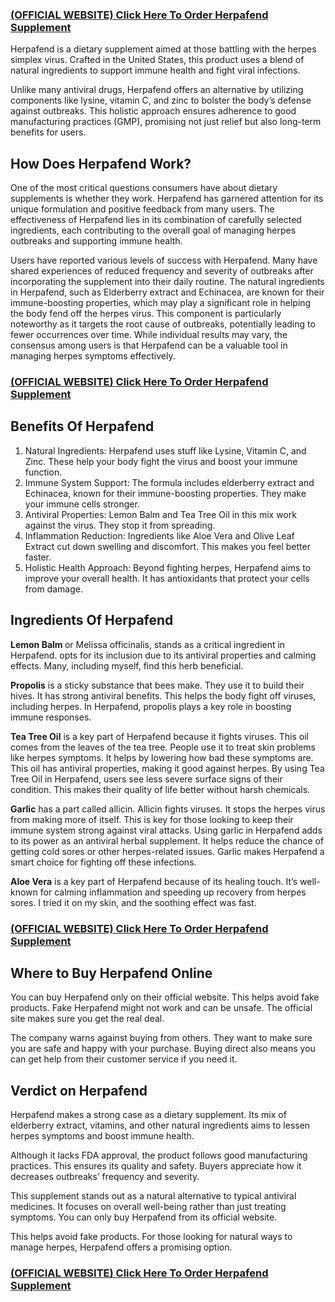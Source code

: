 <div class="markdown-heading" dir="auto">
<h3><a href="https://supplementsme.com/buy/Herpafend">(OFFICIAL WEBSITE) Click Here To Order&nbsp;Herpafend Supplement</a></h3>
<p>Herpafend is a dietary supplement aimed at those battling with the herpes simplex virus. Crafted in the United States, this product uses a blend of natural ingredients to support immune health and fight viral infections.</p>
<p>Unlike many antiviral drugs, Herpafend offers an alternative by utilizing components like lysine, vitamin C, and zinc to bolster the body&rsquo;s defense against outbreaks. This holistic approach ensures adherence to good manufacturing practices (GMP), promising not just relief but also long-term benefits for users.</p>
<h2><strong>How Does Herpafend Work?&nbsp;</strong></h2>
<p>One of the most critical questions consumers have about dietary supplements is whether they work. Herpafend has garnered attention for its unique formulation and positive feedback from many users. The effectiveness of Herpafend lies in its combination of carefully selected ingredients, each contributing to the overall goal of managing herpes outbreaks and supporting immune health.</p>
<p>Users have reported various levels of success with Herpafend. Many have shared experiences of reduced frequency and severity of outbreaks after incorporating the supplement into their daily routine. The natural ingredients in Herpafend, such as Elderberry extract and Echinacea, are known for their immune-boosting properties, which may play a significant role in helping the body fend off the herpes virus. This component is particularly noteworthy as it targets the root cause of outbreaks, potentially leading to fewer occurrences over time. While individual results may vary, the consensus among users is that Herpafend can be a valuable tool in managing herpes symptoms effectively.</p>
<h3><a href="https://supplementsme.com/buy/Herpafend">(OFFICIAL WEBSITE) Click Here To Order&nbsp;Herpafend Supplement</a></h3>
<h2><strong>Benefits Of Herpafend&nbsp;&nbsp;</strong></h2>
<ol>
<li>Natural Ingredients: Herpafend uses stuff like Lysine, Vitamin C, and Zinc. These help your body fight the virus and boost your immune function.</li>
<li>Immune System Support: The formula includes elderberry extract and Echinacea, known for their immune-boosting properties. They make your immune cells stronger.</li>
<li>Antiviral Properties: Lemon Balm and Tea Tree Oil in this mix work against the virus. They stop it from spreading.</li>
<li>Inflammation Reduction: Ingredients like Aloe Vera and Olive Leaf Extract cut down swelling and discomfort. This makes you feel better faster.</li>
<li>Holistic Health Approach: Beyond fighting herpes, Herpafend aims to improve your overall health. It has antioxidants that protect your cells from damage.</li>
</ol>
<h2><strong>Ingredients Of Herpafend&nbsp;<br /></strong></h2>
<p><strong>Lemon Balm&nbsp;</strong>or Melissa officinalis, stands as a critical ingredient in Herpafend. opts for its inclusion due to its antiviral properties and calming effects. Many, including myself, find this herb beneficial.</p>
<p><strong>Propolis</strong> is a sticky substance that bees make. They use it to build their hives. It has strong antiviral benefits. This helps the body fight off viruses, including herpes. In Herpafend, propolis plays a key role in boosting immune responses.</p>
<p><strong>Tea Tree Oil</strong> is a key part of Herpafend because it fights viruses. This oil comes from the leaves of the tea tree. People use it to treat skin problems like herpes symptoms. It helps by lowering how bad these symptoms are. This oil has antiviral properties, making it good against herpes. By using Tea Tree Oil in Herpafend, users see less severe surface signs of their condition. This makes their quality of life better without harsh chemicals.</p>
<p><strong>Garlic</strong> has a part called allicin. Allicin fights viruses. It stops the herpes virus from making more of itself. This is key for those looking to keep their immune system strong against viral attacks. Using garlic in Herpafend adds to its power as an antiviral herbal supplement. It helps reduce the chance of getting cold sores or other herpes-related issues. Garlic makes Herpafend a smart choice for fighting off these infections.</p>
<p><strong>Aloe Vera</strong> is a key part of Herpafend because of its healing touch. It&rsquo;s well-known for calming inflammation and speeding up recovery from herpes sores. I tried it on my skin, and the soothing effect was fast.</p>
<h3><a href="https://supplementsme.com/buy/Herpafend">(OFFICIAL WEBSITE) Click Here To Order&nbsp;Herpafend Supplement</a></h3>
<h2><strong>Where to Buy Herpafend Online</strong></h2>
<p>You can buy Herpafend only on their official website. This helps avoid fake products. Fake Herpafend might not work and can be unsafe. The official site makes sure you get the real deal.</p>
<p>The company warns against buying from others. They want to make sure you are safe and happy with your purchase. Buying direct also means you can get help from their customer service if you need it.</p>
<h2><strong>Verdict on Herpafend</strong></h2>
<p>Herpafend makes a strong case as a dietary supplement. Its mix of elderberry extract, vitamins, and other natural ingredients aims to lessen herpes symptoms and boost immune health.</p>
<p>Although it lacks FDA approval, the product follows good manufacturing practices. This ensures its quality and safety. Buyers appreciate how it decreases outbreaks&rsquo; frequency and severity.</p>
<p>This supplement stands out as a natural alternative to typical antiviral medicines. It focuses on overall well-being rather than just treating symptoms. You can only buy Herpafend from its official website.</p>
<p>This helps avoid fake products. For those looking for natural ways to manage herpes, Herpafend offers a promising option.</p>
<h3><a href="https://supplementsme.com/buy/Herpafend">(OFFICIAL WEBSITE) Click Here To Order&nbsp;Herpafend Supplement</a></h3>
</div>
